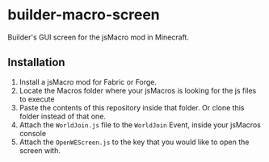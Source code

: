# builder-macro-screen
Builder's GUI screen for the jsMacro mod in Minecraft.

## Installation

1. Install a jsMacro mod for Fabric or Forge.
2. Locate the Macros folder where your jsMacros is looking for the js files to execute
3. Paste the contents of this repository inside that folder. Or clone this folder instead of that one.
4. Attach the `WorldJoin.js` file to the `WorldJoin` Event, inside your jsMacros console
5. Attach the `OpenWEScreen.js` to the key that you would like to open the screen with.
